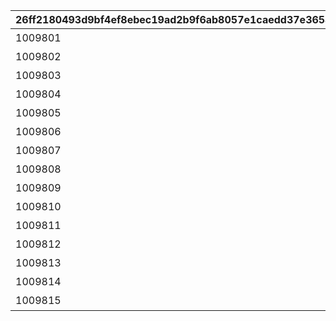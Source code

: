 |26ff2180493d9bf4ef8ebec19ad2b9f6ab8057e1caedd37e3654672103fbc422|8275a00a44e82b1919f891efac225dc125230c09b42de0396bbd306f69691a07|0974fbf9700eacaff904898947ccf7ae2f8be2e65d9800c2e07e012e730a724c|33bb28c108e69f431b601daa08e6efb907634c98f88af0deae848052b809e92a|d3b70460addf8794427426f541c59e6a573d93280e4277ef5cd0b537ae33602d|81d93d63233732554a8c4cc5055212d00ce7b3f849ed1e52e60bd685329ec0d0|97776ef44c767ae5dbfa03a096e8b03653bcb7d77f5c85077ab53e095951f5a0|
| --- | --- | --- | --- | --- | --- | --- |
|1009801|0|0|10098|みゅ～ちゃんすくすく日記その1|2022/07/31 12:00:00|20053103|
|1009802|5098001|1009801|10098|みゅ～ちゃんすくすく日記その2|2022/07/31 12:00:00|0|
|1009803|5098002|1009802|10098|みゅ～ちゃんすくすく日記その3|2022/08/01 5:00:00|0|
|1009804|5098002|1009803|10098|みゅ～ちゃんすくすく日記その4|2022/08/02 5:00:00|0|
|1009805|5098002|1009804|10098|みゅ～ちゃんすくすく日記その5|2022/08/03 5:00:00|0|
|1009806|5098002|1009805|10098|みゅ～ちゃんすくすく日記その6|2022/08/04 5:00:00|0|
|1009807|5098003|1009806|10098|みゅ～ちゃんすくすく日記その7|2022/08/05 5:00:00|0|
|1009808|5098003|1009807|10098|みゅ～ちゃんすくすく日記その8|2022/08/06 5:00:00|0|
|1009809|5098004|1009808|10098|みゅ～ちゃんすくすく日記その9|2022/08/07 5:00:00|0|
|1009810|5098005|1009809|10098|みゅ～ちゃんすくすく日記その10|2022/08/08 5:00:00|0|
|1009811|5098005|1009810|10098|みゅ～ちゃんすくすく日記その11|2022/08/09 5:00:00|0|
|1009812|5098005|1009811|10098|みゅ～ちゃんすくすく日記その12|2022/08/10 5:00:00|0|
|1009813|5098005|1009812|10098|みゅ～ちゃんすくすく日記その13|2022/08/11 5:00:00|0|
|1009814|5098006|1009813|10098|みゅ～ちゃんすくすく日記その14|2022/08/12 5:00:00|0|
|1009815|5098007|1009814|10098|みゅ～ちゃんすくすく日記その15|2022/08/14 5:00:00|0|